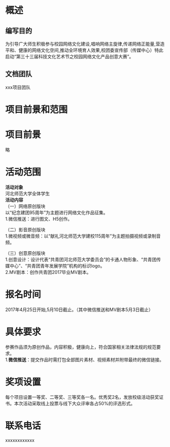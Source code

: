 
# 概述
## 编写目的
 为引导广大师生积极参与校园网络文化建设,唱响网络主旋律,传递网络正能量,营造平和、健康的网络文化空间,推动全环境育人效果,校团委宣传部（传媒中心）特此启动“第三十三届科技文化艺术节之校园网络文化产品创意大赛”。
## 文档团队
xxx项目团队
# 项目前景和范围
# 项目前景
略
# 活动范围
**活动对象**  
河北师范大学全体学生  
**活动内容**  
（一）网络原创版块  
以“纪念建团95周年”为主题进行网络文化作品征集。  
1.微信推送：进行图文、H5创作。  
 
（二）影音原创版块  
1.微视频或微音频：以“献礼河北师范大学建校115周年”为主题拍摄视频或录制音频。  

（三）创意原创版块  
1.创意设计：设计代表“共青团河北师范大学委员会”的卡通人物形象、“共青团传媒中心”、“共青团青年发展学院”机构的标识logo。  
2.MV剧本：创作共青团2017毕业MV剧本。  
# 报名时间
2017年4月25日开始,5月10日截止。（其中微信推送和MV剧本5月3日截止）
# 具体要求
参赛作品须为原创作品，内容积极，健康向上，符合国家相关法律法规的规范要求。  
1.**微信推送**：提交作品时需打包全部图片素材、视频素材并附带最终的微信链接。  

# 奖项设置
每个项目设置一等奖、二等奖、三等奖各一名。优秀奖2名，发放校级活动获奖证书。本次活动采取线上投票与线下大众评审各占50%的评选形式。
# 联系电话
xxxxxxxxxxxx

